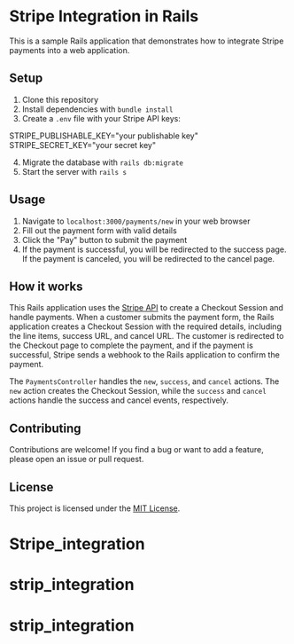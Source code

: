 # Stripe Integration in Rails

This is a sample Rails application that demonstrates how to integrate Stripe payments into a web application.

## Setup

1. Clone this repository
2. Install dependencies with `bundle install`
3. Create a `.env` file with your Stripe API keys:

STRIPE_PUBLISHABLE_KEY="your publishable key"
STRIPE_SECRET_KEY="your secret key"


4. Migrate the database with `rails db:migrate`
5. Start the server with `rails s`

## Usage

1. Navigate to `localhost:3000/payments/new` in your web browser
2. Fill out the payment form with valid details
3. Click the "Pay" button to submit the payment
4. If the payment is successful, you will be redirected to the success page. If the payment is canceled, you will be redirected to the cancel page.

## How it works

This Rails application uses the [Stripe API](https://stripe.com/docs/api) to create a Checkout Session and handle payments. When a customer submits the payment form, the Rails application creates a Checkout Session with the required details, including the line items, success URL, and cancel URL. The customer is redirected to the Checkout page to complete the payment, and if the payment is successful, Stripe sends a webhook to the Rails application to confirm the payment.

The `PaymentsController` handles the `new`, `success`, and `cancel` actions. The `new` action creates the Checkout Session, while the `success` and `cancel` actions handle the success and cancel events, respectively.

## Contributing

Contributions are welcome! If you find a bug or want to add a feature, please open an issue or pull request.

## License

This project is licensed under the [MIT License](https://opensource.org/licenses/MIT).
# Stripe_integration
# strip_integration
# strip_integration
